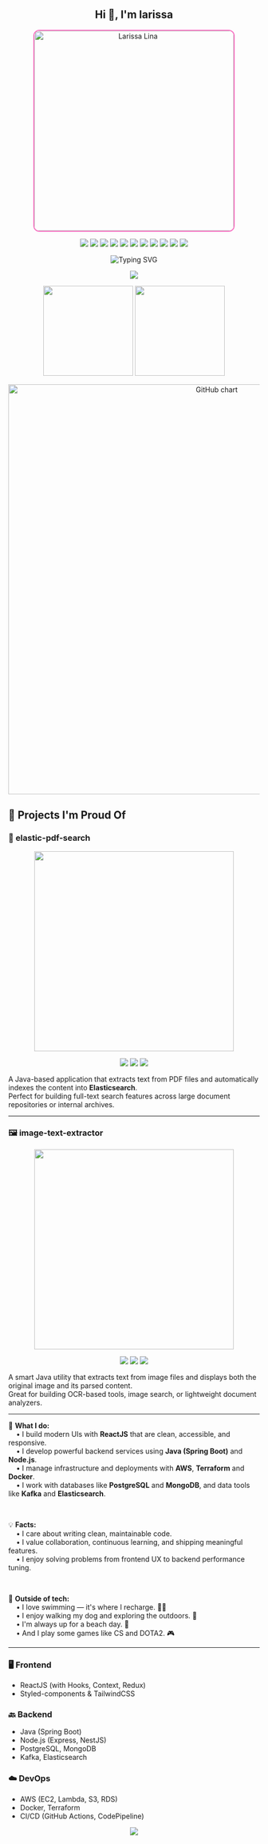 
<h2 align="center">Hi 👋, I'm larissa </h2>


<p align="center">
  <img src="https://i.ibb.co/mF81vkqT/Design-sem-nome-removebg-preview.png"
       alt="Larissa Lina"
       width="400px"
       style="border-radius: 12px; border: 2px solid #f973c3;" />
</p>

<p align="center">
  <img src="https://img.shields.io/badge/ReactJS-F973C3?style=for-the-badge&logo=react&logoColor=white" />
  <img src="https://img.shields.io/badge/Java-F973C3?style=for-the-badge&logo=java&logoColor=white" />
  <img src="https://img.shields.io/badge/AWS-F973C3?style=for-the-badge&logo=amazonaws&logoColor=white" />
  <img src="https://img.shields.io/badge/PostgreSQL-F973C3?style=for-the-badge&logo=postgresql&logoColor=white" />
  <img src="https://img.shields.io/badge/MongoDB-F973C3?style=for-the-badge&logo=mongodb&logoColor=white" />
  <img src="https://img.shields.io/badge/Clojure-F973C3?style=for-the-badge&logo=clojure&logoColor=white" />
  <img src="https://img.shields.io/badge/Terraform-F973C3?style=for-the-badge&logo=terraform&logoColor=white" />
  <img src="https://img.shields.io/badge/Docker-F973C3?style=for-the-badge&logo=docker&logoColor=white" />
  <img src="https://img.shields.io/badge/Kafka-F973C3?style=for-the-badge&logo=apachekafka&logoColor=white" />
  <img src="https://img.shields.io/badge/ElasticSearch-F973C3?style=for-the-badge&logo=elasticsearch&logoColor=white" />
  <img src="https://img.shields.io/badge/Node.js-F973C3?style=for-the-badge&logo=nodedotjs&logoColor=white" />
</p>



<p align="center">
  <img src="https://readme-typing-svg.herokuapp.com?font=Fira+Code&pause=1000&color=F973C3&width=700&center=true&lines=🎨+Crafting+interfaces+with+ReactJS...;🛠️+Building+APIs+with+Java+and+NodeJS...;☁️+Deploying+scalable+apps+on+AWS..."
       alt="Typing SVG" />
</p>

<p align="center">
  <img src="https://github-profile-trophy.vercel.app/?username=larii-js&theme=flat&column=5&rank=SSS,SS,S,AAA,AA,A,B,C&title_color=F973C3&bg_color=FFFFFF&margin-w=10&margin-h=15no-bg=trueno-frame=true" />
</p>

<p align="center">

  <!-- GitHub Stats -->
  <img src="https://github-readme-stats.vercel.app/api?username=larii-js&show_icons=true&hide_border=false&border_color=F973C3&bg_color=FFFFFF&title_color=F973C3&text_color=F973C3&icon_color=F973C3" height="180px" />

  <!-- Top Languages -->
  <img src="https://github-readme-stats.vercel.app/api/top-langs/?username=larii-js&layout=compact&hide_border=false&border_color=F973C3&bg_color=FFFFFF&title_color=F973C3&text_color=F973C3" height="180px"/>


</p>

<p align="center">
<img src="https://ghchart.rshah.org/F973C3/larii-js" alt="GitHub chart" width="820px"  />

</p>


## 💼 Projects I'm Proud Of

### 📂 elastic-pdf-search

<p align="center">
  <a href="https://github.com/larii-js/elastic-pdf-search">
    <img width="400px" src="https://github-readme-stats.vercel.app/api/pin/?username=larii-js&repo=elastic-pdf-search&bg_color=FFFFFF&title_color=F973C3&text_color=F973C3&icon_color=F973C3&border_color=F973C3" />
  </a>
</p>

<p align="center">
  <img src="https://img.shields.io/badge/Java-ED8B00?style=for-the-badge&logo=java&logoColor=white" />
  <img src="https://img.shields.io/badge/Elasticsearch-005571?style=for-the-badge&logo=elasticsearch&logoColor=white" />
  <img src="https://img.shields.io/badge/PDF%20Parsing-F973C3?style=for-the-badge&logo=adobeacrobatreader&logoColor=white" />
</p>

A Java-based application that extracts text from PDF files and automatically indexes the content into **Elasticsearch**.  
Perfect for building full-text search features across large document repositories or internal archives.

---

### 🖼️ image-text-extractor

<p align="center">
  <a href="https://github.com/larii-js/image-text-extractor">
    <img width="400px" src="https://github-readme-stats.vercel.app/api/pin/?username=larii-js&repo=image-text-extractor&bg_color=FFFFFF&title_color=F973C3&text_color=F973C3&icon_color=F973C3&border_color=F973C3" />
  </a>
</p>

<p align="center">
  <img src="https://img.shields.io/badge/Java-ED8B00?style=for-the-badge&logo=java&logoColor=white" />
  <img src="https://img.shields.io/badge/OCR-F973C3?style=for-the-badge&logo=tesseract&logoColor=white" />
  <img src="https://img.shields.io/badge/Image%20Processing-555?style=for-the-badge&logo=opencv&logoColor=white" />
</p>

A smart Java utility that extracts text from image files and displays both the original image and its parsed content.  
Great for building OCR-based tools, image search, or lightweight document analyzers.


---

<p>
🎯 <strong>What I do:</strong><br/>
&nbsp;&nbsp;&nbsp;&nbsp;• I build modern UIs with <strong>ReactJS</strong> that are clean, accessible, and responsive.<br/>
&nbsp;&nbsp;&nbsp;&nbsp;• I develop powerful backend services using <strong>Java (Spring Boot)</strong> and <strong>Node.js</strong>.<br/>
&nbsp;&nbsp;&nbsp;&nbsp;• I manage infrastructure and deployments with <strong>AWS</strong>, <strong>Terraform</strong> and <strong>Docker</strong>.<br/>
&nbsp;&nbsp;&nbsp;&nbsp;• I work with databases like <strong>PostgreSQL</strong> and <strong>MongoDB</strong>, and data tools like <strong>Kafka</strong> and <strong>Elasticsearch</strong>.
</p>

<br/>

<p>
💡 <strong>Facts:</strong><br/>
&nbsp;&nbsp;&nbsp;&nbsp;• I care about writing clean, maintainable code.<br/>
&nbsp;&nbsp;&nbsp;&nbsp;• I value collaboration, continuous learning, and shipping meaningful features.<br/>
&nbsp;&nbsp;&nbsp;&nbsp;• I enjoy solving problems from frontend UX to backend performance tuning.
</p>

<br/>

<p>
🌴 <strong>Outside of tech:</strong><br/>
&nbsp;&nbsp;&nbsp;&nbsp;• I love swimming — it's where I recharge. 🏊‍♀️<br/>
&nbsp;&nbsp;&nbsp;&nbsp;• I enjoy walking my dog and exploring the outdoors. 🐶<br/>
&nbsp;&nbsp;&nbsp;&nbsp;• I'm always up for a beach day. 🌊<br/>
&nbsp;&nbsp;&nbsp;&nbsp;•  And I play some games like CS and DOTA2. 🎮
</p>


---

### 🖥️ Frontend
- ReactJS (with Hooks, Context, Redux)
- Styled-components & TailwindCSS

### 🔙 Backend
- Java (Spring Boot)
- Node.js (Express, NestJS)
- PostgreSQL, MongoDB
- Kafka, Elasticsearch

### ☁️ DevOps
- AWS (EC2, Lambda, S3, RDS)
- Docker, Terraform
- CI/CD (GitHub Actions, CodePipeline)

<p align="center">
  <img src="https://capsule-render.vercel.app/api?type=waving&color=F973C3&height=100&section=footer"/>
</p>
